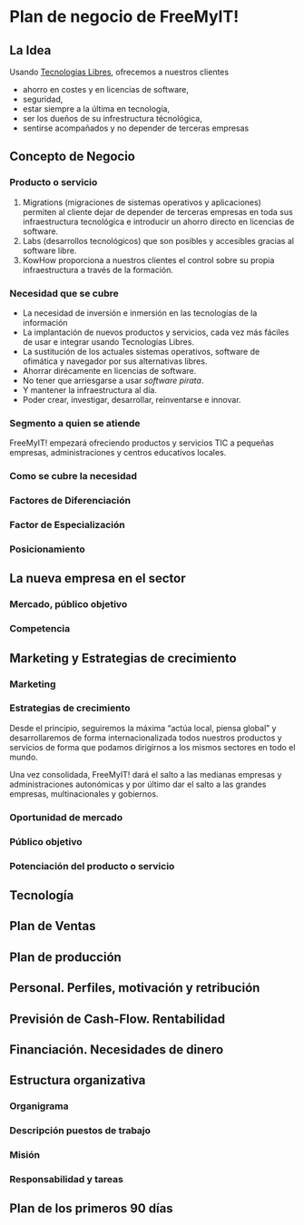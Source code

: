 # Plan de negocio de FreeMyIT!

## La Idea

Usando [Tecnologías Libres](http://es.wikipedia.org/wiki/Tecnolog%C3%ADa_libre),
ofrecemos a nuestros clientes

  * ahorro en costes y en licencias de software,
  * seguridad,
  * estar siempre a la última en tecnología,
  * ser los dueños de su infrestructura técnológica,
  * sentirse acompañados y no depender de terceras empresas


## Concepto de Negocio

### Producto o servicio

1. Migrations (migraciones de sistemas operativos y aplicaciones) permiten al cliente dejar de depender de terceras empresas en toda sus infraestructura tecnológica e introducir un ahorro directo en licencias de software.
2. Labs (desarrollos tecnológicos) que son posibles y accesibles gracias al software libre.
3. KowHow proporciona a nuestros clientes el control sobre su propia infraestructura a través de la formación.

### Necesidad que se cubre

* La necesidad de inversión e inmersión en las tecnologías de la información
* La implantación de nuevos productos y servicios, cada vez más fáciles de usar e integrar usando Tecnologías Libres.
* La sustitución de los actuales sistemas operativos, software de ofimática y navegador por sus alternativas libres.
* Ahorrar dirécamente en  licencias de software.
* No tener que arriesgarse a usar *software pirata*.
* Y mantener la infraestructura al día.
* Poder crear, investigar, desarrollar, reinventarse e innovar.

### Segmento a quien se atiende

FreeMyIT! empezará ofreciendo productos y servicios TIC a pequeñas empresas, administraciones y centros educativos locales.


### Como se cubre la necesidad

### Factores de Diferenciación

### Factor de Especialización

### Posicionamiento

## La nueva empresa en el sector

### Mercado, público objetivo
### Competencia

## Marketing y Estrategias de crecimiento

### Marketing


### Estrategias de crecimiento

Desde el principio, seguiremos la máxima “actúa local, piensa global” y desarrollaremos
de forma internacionalizada todos nuestros productos y servicios de forma que podamos
dirigirnos a los mismos sectores en todo el mundo.

Una vez consolidada, FreeMyIT! dará el salto a las medianas empresas y administraciones autonómicas
y por último dar el salto a las grandes empresas, multinacionales y gobiernos.

### Oportunidad de mercado


### Público objetivo


### Potenciación del producto o servicio

## Tecnología

## Plan de Ventas

## Plan de producción

## Personal. Perfiles, motivación y retribución

## Previsión de Cash-Flow. Rentabilidad

## Financiación. Necesidades de dinero

## Estructura organizativa

### Organigrama

### Descripción puestos de trabajo

### Misión

### Responsabilidad y tareas

## Plan de los primeros 90 días
